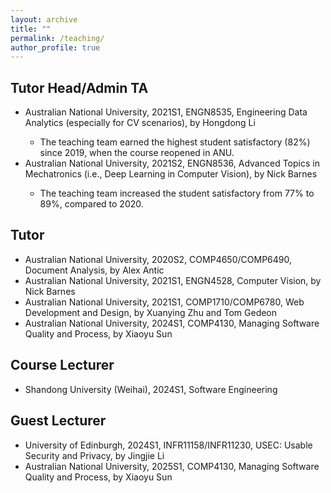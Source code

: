 ```yaml
---
layout: archive
title: ""
permalink: /teaching/
author_profile: true
---
```


<style>
table.imgtable, table.imgtable td{
  border: none;
  /* height: auto; */
  /* text-align: left; */
}

</style>

## <i class="fa fa-fw fa-copy"></i> Tutor Head/Admin TA

<ul>
  
  <li>Australian National University, 2021S1, ENGN8535, Engineering Data Analytics (especially for CV scenarios), by Hongdong Li</li>
  <ul>
  <li> The teaching team earned the highest student satisfactory (82%) since 2019, when the course reopened in ANU. </li>
  </ul>

  <li>Australian National University, 2021S2, ENGN8536, Advanced Topics in Mechatronics (i.e., Deep Learning in Computer Vision), by Nick Barnes</li>
    <ul>
  <li> The teaching team increased the student satisfactory from 77% to 89%, compared to 2020. </li>
  </ul>
  
</ul>

## <i class="fa fa-fw fa-copy"></i> Tutor


<ul>

  <li>Australian National University, 2020S2, COMP4650/COMP6490, Document Analysis, by Alex Antic </li>

  <li>Australian National University, 2021S1, ENGN4528, Computer Vision, by Nick Barnes </li>

  <li>Australian National University, 2021S1, COMP1710/COMP6780, Web Development and Design, by Xuanying Zhu and Tom Gedeon </li>

  <li>Australian National University, 2024S1, COMP4130, Managing Software Quality and Process, by Xiaoyu Sun </li>
  
</ul>

## <i class="fa fa-fw fa-copy"></i> Course Lecturer

<ul>

<li>Shandong University (Weihai), 2024S1, Software Engineering</li>

</ul>

## <i class="fa fa-fw fa-copy"></i> Guest Lecturer

<ul>

<li> University of Edinburgh, 2024S1, INFR11158/INFR11230, USEC: Usable Security and Privacy, by Jingjie Li</li>

<li>Australian National University, 2025S1, COMP4130, Managing Software Quality and Process, by Xiaoyu Sun </li>

</ul>

